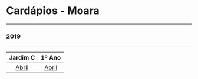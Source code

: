# Cardápios - Moara
---
### 2019
---
| Jardim C | 1º Ano |
|:--------:|:-------:|
|  [Abril](https://docs.google.com/spreadsheets/d/e/2PACX-1vSSiriUpVdBJvmiWu3Jaq1tNQeSpOrz9kDMmJuc-Zi5AZeYwI57omUeR2hxkNxQyVy18Cm3dl2fUrS1/pubhtml?gid=0&single=true "Cardápio de Abril")  |  [Abril](https://docs.google.com/spreadsheets/d/e/2PACX-1vSSiriUpVdBJvmiWu3Jaq1tNQeSpOrz9kDMmJuc-Zi5AZeYwI57omUeR2hxkNxQyVy18Cm3dl2fUrS1/pubhtml?gid=0&single=true "Cardápio de Abril")  |
